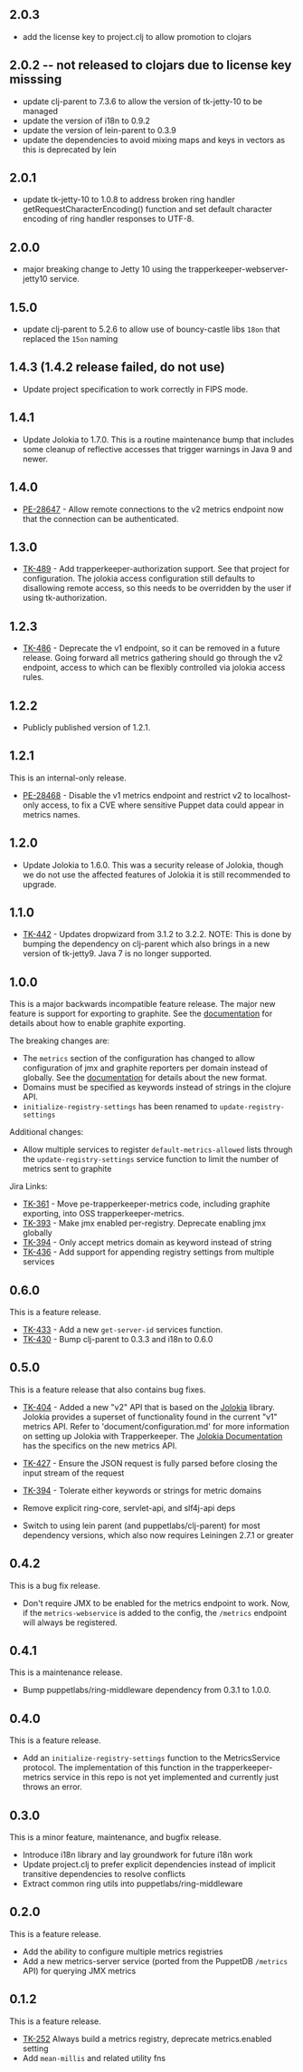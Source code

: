 ## 2.0.3
* add the license key to project.clj to allow promotion to clojars 

## 2.0.2 -- not released to clojars due to license key misssing
* update clj-parent to 7.3.6 to allow the version of tk-jetty-10 to be managed
* update the version of i18n to 0.9.2
* update the version of lein-parent to 0.3.9
* update the dependencies to avoid mixing maps and keys in vectors as this is deprecated by lein

## 2.0.1
* update tk-jetty-10 to 1.0.8 to address broken ring handler getRequestCharacterEncoding() function and set default character encoding of ring handler responses to UTF-8.

## 2.0.0
* major breaking change to Jetty 10 using the trapperkeeper-webserver-jetty10 service.

## 1.5.0

* update clj-parent to 5.2.6 to allow use of bouncy-castle libs `18on` that replaced the `15on` naming 

## 1.4.3 (1.4.2 release failed, do not use)

* Update project specification to work correctly in FIPS mode.

## 1.4.1

* Update Jolokia to 1.7.0. This is a routine maintenance bump that includes some
  cleanup of reflective accesses that trigger warnings in Java 9 and newer.

## 1.4.0

* [PE-28647](https://tickets.puppetlabs.com/browse/PE-28647) - Allow
  remote connections to the v2 metrics endpoint now that the connection
  can be authenticated.

## 1.3.0

* [TK-489](https://tickets.puppetlabs.com/browse/TK-489) - Add
  trapperkeeper-authorization support. See that project for
  configuration. The jolokia access configuration still defaults to
  disallowing remote access, so this needs to be overridden by the user
  if using tk-authorization.

## 1.2.3

* [TK-486](https://tickets.puppetlabs.com/browse/TK-486) - Deprecate the v1
  endpoint, so it can be removed in a future release. Going forward all metrics
  gathering should go through the v2 endpoint, access to which can be flexibly
  controlled via jolokia access rules.

## 1.2.2

* Publicly published version of 1.2.1.

## 1.2.1

This is an internal-only release.

* [PE-28468](https://tickets.puppetlabs.com/browse/PE-28468) - Disable the v1
  metrics endpoint and restrict v2 to localhost-only access, to fix a CVE where
  sensitive Puppet data could appear in metrics names.

## 1.2.0

* Update Jolokia to 1.6.0. This was a security release of Jolokia, though we
  do not use the affected features of Jolokia it is still recommended to
  upgrade.

## 1.1.0

* [TK-442](https://tickets.puppetlabs.com/browse/TK-442) - Updates dropwizard
  from 3.1.2 to 3.2.2. NOTE: This is done by bumping the dependency on clj-parent
  which also brings in a new version of tk-jetty9. Java 7 is no longer supported.

## 1.0.0

This is a major backwards incompatible feature release.
The major new feature is support for exporting to graphite. See the
[documentation](documentation/configuration.md) for details about how to enable
graphite exporting.

The breaking changes are:

* The `metrics` section of the configuration has changed to allow configuration
  of jmx and graphite reporters per domain instead of globally. See the
  [documentation](documentation/configuration.md) for details about the new
  format.
* Domains must be specified as keywords instead of strings in the clojure API.
* `initialize-registry-settings` has been renamed to `update-registry-settings`

Additional changes:

* Allow multiple services to register `default-metrics-allowed` lists through
  the `update-registry-settings` service function to limit the number of
  metrics sent to graphite

Jira Links:

* [TK-361](https://tickets.puppetlabs.com/browse/TK-361) - Move
  pe-trapperkeeper-metrics code, including graphite exporting, into OSS 
  trapperkeeper-metrics.
* [TK-393](https://tickets.puppetlabs.com/browse/TK-393) - Make jmx enabled
  per-registry. Deprecate enabling jmx globally
* [TK-394](https://tickets.puppetlabs.com/browse/TK-394) - Only accept metrics
  domain as keyword instead of string
* [TK-436](https://tickets.puppetlabs.com/browse/TK-436) - Add support for
  appending registry settings from multiple services


## 0.6.0

This is a feature release.

* [TK-433](https://tickets.puppetlabs.com/browse/TK-433) - Add a new
  `get-server-id` services function.
* [TK-430](https://tickets.puppetlabs.com/browse/TK-430) - Bump clj-parent to
  0.3.3 and i18n to 0.6.0

## 0.5.0

This is a feature release that also contains bug fixes.

* [TK-404](https://tickets.puppetlabs.com/browse/TK-404) - Added a new "v2" API that is based on the [Jolokia](https://jolokia.org) library. Jolokia
  provides a superset of functionality found in the current "v1" metrics API. Refer to 'document/configuration.md'
  for more information on setting up Jolokia with Trapperkeeper. The [Jolokia Documentation](https://jolokia.org/reference/html/protocol.html)
  has the specifics on the new metrics API.

* [TK-427](https://tickets.puppetlabs.com/browse/TK-427) - Ensure the JSON request is fully parsed before closing the input stream of the request

* [TK-394](https://tickets.puppetlabs.com/browse/TK-394) - Tolerate either keywords or strings for metric domains

* Remove explicit ring-core, servlet-api, and slf4j-api deps

* Switch to using lein parent (and puppetlabs/clj-parent) for most dependency versions,
  which also now requires Leiningen 2.7.1 or greater


## 0.4.2

This is a bug fix release.

* Don't require JMX to be enabled for the metrics endpoint to work. Now, if
 the `metrics-webservice` is added to the config, the `/metrics` endpoint
 will always be registered.

## 0.4.1

This is a maintenance release.

* Bump puppetlabs/ring-middleware dependency from 0.3.1 to 1.0.0.

## 0.4.0

This is a feature release.

* Add an `initialize-registry-settings` function to the MetricsService
 protocol. The implementation of this function in the trapperkeeper-metrics
 service in this repo is not yet implemented and currently just throws an
 error.

## 0.3.0

This is a minor feature, maintenance, and bugfix release.

* Introduce i18n library and lay groundwork for future i18n work
* Update project.clj to prefer explicit dependencies instead of implicit transitive dependencies to resolve conflicts
* Extract common ring utils into puppetlabs/ring-middleware

## 0.2.0

This is a feature release.

* Add the ability to configure multiple metrics registries
* Add a new metrics-server service (ported from the PuppetDB `/metrics` API) for
  querying JMX metrics

## 0.1.2

This is a feature release.

* [TK-252](https://tickets.puppetlabs.com/browse/TK-252)
  Always build a metrics registry, deprecate metrics.enabled setting
* Add `mean-millis` and related utility fns
